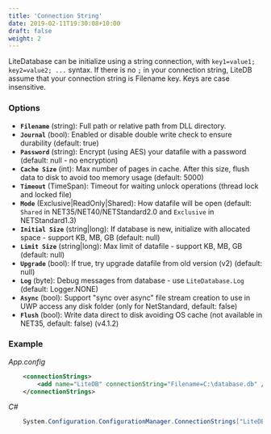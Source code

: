 ```yaml
---
title: 'Connection String'
date: 2019-02-11T19:30:08+10:00
draft: false
weight: 2
---
```


LiteDatabase can be initialize using a string connection, with `key1=value1; key2=value2; ...` syntax. If there is no `;` in your connection string, LiteDB assume that your connection string is Filename key. Keys are case insensitive.

### Options

- **`Filename`** (string): Full path or relative path from DLL directory.
- **`Journal`** (bool): Enabled or disable double write check to ensure durability (default: true)
- **`Password`** (string): Encrypt (using AES) your datafile with a password (default: null - no encryption)
- **`Cache Size`** (int): Max number of pages in cache. After this size, flush data to disk to avoid too memory usage (default: 5000)
- **`Timeout`** (TimeSpan): Timeout for waiting unlock operations (thread lock and locked file)
- **`Mode`** (Exclusive|ReadOnly|Shared): How datafile will be open (default: `Shared` in NET35/NET40/NETStandard2.0 and `Exclusive` in NETStandard1.3)
- **`Initial Size`** (string|long): If database is new, initialize with allocated space - support KB, MB, GB (default: null)
- **`Limit Size`** (string|long): Max limit of datafile - support KB, MB, GB (default: null)
- **`Upgrade`** (bool): If true, try upgrade datafile from old version (v2) (default: null)
- **`Log`** (byte): Debug messages from database - use `LiteDatabase.Log` (default: Logger.NONE)
- **`Async`** (bool): Support "sync over async" file stream creation to use in UWP access any disk folder (only for NetStandard, default: false)
- **`Flush`** (bool): Write data direct to disk avoiding OS cache (not available in NET35, default: false) (v4.1.2)

### Example

_App.config_
```XML
    <connectionStrings>
        <add name="LiteDB" connectionString="Filename=C:\database.db" />
    </connectionStrings>
```

_C#_
```C#
    System.Configuration.ConfigurationManager.ConnectionStrings["LiteDB"].ConnectionString
```